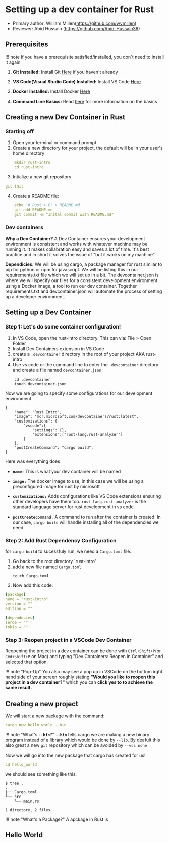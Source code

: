 # Setting up a dev container for Rust

* Primary author: William Millen(https://github.com/wvmillen)
* Reviewer: Abid Hussain (https://github.com/Abid-Hussain36)

## Prerequisites
!!! note
    If you have a prerequisite satisfied/installed, you don`t need to install it again
1. **Git Installed:** Install Git [Here](https://git-scm.com/book/en/v2/Getting-Started-Installing-Git) if you haven't already

2. **VS Code(Visual Studio Code) Installed:** Install VS Code [Here](https://git-scm.com/book/en/v2/Getting-Started-Installing-Git)

3. **Docker Installed:** Install Docker [Here](https://www.docker.com/products/docker-desktop)

4. **Command Line Basics:** Read [here](https://developer.mozilla.org/en-US/docs/Learn_web_development/Getting_started/Environment_setup/Command_line) for more information on the basics

## Creating a new Dev Container in Rust

### Starting off
1. Open your terminal or command prompt
2. Create a new directory for your project, the default will be in your user's home directory
``` {.yaml .copy}
    mkdir rust-intro
    cd rust-intro   
```
3. Intialize a new git repository
```{.yaml .copy} 
git init 
```

4. Create a README file:
```{.yaml .copy}
    echo '# Rust > C' > README.md
    git add README.md
    git commit -m "Inital commit with README.md"
```
### Dev containers
**Why a Dev Container?**
A Dev Container ensures your development environment is consistent and works with whatever machine may be running it. It makes collabration easy and saves a lot of time. It's best practice and in short it solves the issue of "but it works on my machine".

**Dependicies:**
We will be using cargo, a package manager for rust similar to pip for python or npm for javascript. We will be listing this in our requirements.txt file which we will set up in a bit.
The devcontainer.json is where we wil lspecify our files for a consistent development environment using a Docker image, a tool to run our dev container. Together requirements.txt and devcontainer.json will automate the process of setting up a developer environment.

## Setting up a Dev Container
### Step 1: Let's do some container configuration!
1. In VS Code, open the rust-intro directory. This can via: File > Open Folder
2. Install Dev Containers extension in VS Code
3. create a ```.devcontainer``` directory in the root of your project AKA rust-intro
4. Use vs code or the command line to enter the ```.devcontainer``` directory and create a file named ```devcontainer.json```
``` { .yaml .copy}
    cd .devcontainer
    touch devcontainer.json
```
Now we are going to specify some configurations for our development environment
``` { .yaml .copy}
{
    "name": "Rust Intro",
    "image": "mcr.microsoft.com/devcontainers/rust:latest",
    "customizations": {
        "vscode":{
            "settings": {},
            "extensions":["rust-lang.rust-analyzer"]
        }
    },    
    "postCreateCommand": "cargo build",
}
```
Here was everything does

* **```name:```** This is what your dev container will be named

- **```image:```** The docker image to use, in this case we will be using a preconfigured image for rust by microsoft

- **```customizations:```** Adds configurations like VS Code extensions ensuring other developers have them too. ```rust-lang.rust-analyzer``` is the standard language server for rust development in vs code.

- **```postCreateCommand:```** A command to run after the container is created. In our case, `cargo build` will handle installing all of the dependencies we need.

### Step 2: Add Rust Dependency Configuration 
for `cargo build` to sucessfuly run, we need a `Cargo.toml` file. 

1. Go back to the root directory `rust-intro'
2. add a new file named `Cargo.toml`
    ```{ .yaml .copy}
    touch Cargo.toml
    ```
3. Now add this code:
```{.yaml .copy}
[package]
name = "rust-intro"
version = ""
edition = ""

[dependecies]
serde = ""
tokio = ""
```

### Step 3: Reopen project in a VSCode Dev Container
Reopening the project in a dev container can be done with `Ctrl+Shift+P`(or `Cmd+Shift+P` on Mac) and typing "Dev Containers: Reopen in Container" and selected that option. 

!!! note "Pop-Up"
    You also may see a pop up in VSCode on the bottom irght hand side of your screen roughly stating **"Would you like to reopen this project in a dev container?"** which you can **click yes to to achieve the same result.**

## Creating a new project

We will start a new [package](https://doc.rust-lang.org/cargo/appendix/glossary.html#package) with the command:
```{.yaml .copy}
cargo new hello_world --bin
```
!!! note "What's **`--bin`**?"
    **`--bin`** tells cargo we are making a new binary program instead of a library which would be done by `--lib`. By deafult this also great a new `git` repository which can be avoided by `--vcs none`

Now we will go into the new package that cargo has created for us!
```{.yaml .copy}
cd hello_world
```
we should see something like this:
```
$ tree .
.
├── Cargo.toml
└── src
    └── main.rs

1 directory, 2 files
```

!!! note "What's a Package?"
    A apckage in Rust is
## Hello World

